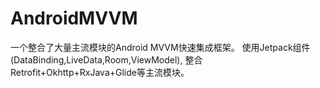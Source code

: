 # AndroidMVVM
一个整合了大量主流模块的Android MVVM快速集成框架。
使用Jetpack组件(DataBinding,LiveData,Room,ViewModel), 整合Retrofit+Okhttp+RxJava+Glide等主流模块。
